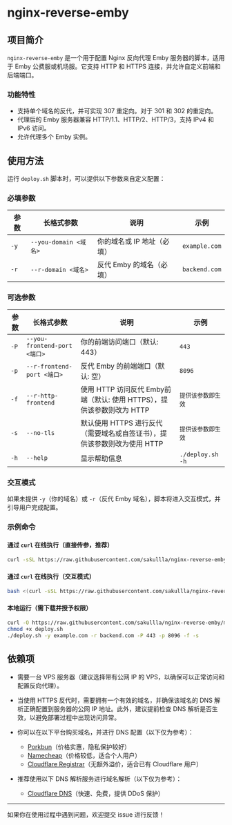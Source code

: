 # nginx-reverse-emby

## 项目简介

`nginx-reverse-emby` 是一个用于配置 Nginx 反向代理 Emby 服务器的脚本，适用于 Emby 公费服或机场服。它支持 HTTP 和 HTTPS 连接，并允许自定义前端和后端端口。

### 功能特性

- 支持单个域名的反代，并可实现 307 重定向。对于 301 和 302 的重定向。
- 代理后的 Emby 服务器兼容 HTTP/1.1、HTTP/2、HTTP/3，支持 IPv4 和 IPv6 访问。
- 允许代理多个 Emby 实例。

## 使用方法

运行 `deploy.sh` 脚本时，可以提供以下参数来自定义配置：

### 必填参数

| 参数   | 长格式参数               | 说明              | 示例            |
| ---- | ------------------- | --------------- | ------------- |
| `-y` | `--you-domain <域名>` | 你的域名或 IP 地址（必填） | `example.com` |
| `-r` | `--r-domain <域名>`   | 反代 Emby 的域名（必填） | `backend.com` |

### 可选参数

| 参数   | 长格式参数                      | 说明                              | 示例                 |
| ---- | -------------------------- | ------------------------------- | ------------------ |
| `-P` | `--you-frontend-port <端口>` | 你的前端访问端口（默认: 443）               | `443`              |
| `-p` | `--r-frontend-port <端口>`   | 反代 Emby 的前端端口（默认: 空）            | `8096`             |
| `-f` | `--r-http-frontend` |  使用 HTTP 访问反代 Emby前端（默认: 使用 HTTPS），提供该参数则改为 HTTP | `提供该参数即生效` |
| `-s` | `--no-tls` | 默认使用 HTTPS 进行反代（需要域名或自签证书），提供该参数则改为使用 HTTP | `提供该参数即生效` |
| `-h` | `--help`                   | 显示帮助信息                          | `./deploy.sh -h`   |

### 交互模式

如果未提供 `-y`（你的域名）或 `-r`（反代 Emby 域名），脚本将进入交互模式，并引导用户完成配置。

### 示例命令

#### 通过 `curl` 在线执行（直接传参，推荐）

```bash
curl -sSL https://raw.githubusercontent.com/sakullla/nginx-reverse-emby/main/deploy.sh | bash -s -- -y yourdomain.com -r backend.com
```

#### 通过 `curl` 在线执行（交互模式）

```bash
bash <(curl -sSL https://raw.githubusercontent.com/sakullla/nginx-reverse-emby/main/deploy.sh)
```

#### 本地运行（需下载并授予权限）

```bash
curl -O https://raw.githubusercontent.com/sakullla/nginx-reverse-emby/main/deploy.sh
chmod +x deploy.sh
./deploy.sh -y example.com -r backend.com -P 443 -p 8096 -f -s
```

## 依赖项

- 需要一台 VPS 服务器（建议选择带有公网 IP 的 VPS，以确保可以正常访问和配置反向代理）。

- 当使用 HTTPS 反代时，需要拥有一个有效的域名，并确保该域名的 DNS 解析正确配置到服务器的公网 IP 地址。此外，建议提前检查 DNS 解析是否生效，以避免部署过程中出现访问异常。

- 你可以在以下平台购买域名，并进行 DNS 配置（以下仅为参考）：

    - [Porkbun](https://porkbun.com/)（价格实惠，隐私保护较好）
    - [Namecheap](https://www.namecheap.com/)（价格较低，适合个人用户）
    - [Cloudflare Registrar](https://www.cloudflare.com/products/registrar/)（无额外溢价，适合已有 Cloudflare 用户）

- 推荐使用以下 DNS 解析服务进行域名解析（以下仅为参考）：

    - [Cloudflare DNS](https://developers.cloudflare.com/dns/)（快速、免费，提供 DDoS 保护）


---

如果你在使用过程中遇到问题，欢迎提交 issue 进行反馈！

